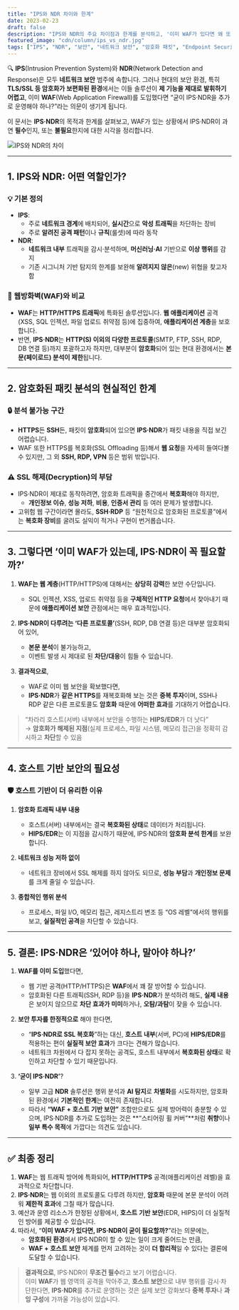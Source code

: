 ```yaml
---
title: "IPS와 NDR 차이와 한계"
date: 2023-02-23
draft: false
description: "IPS와 NDR의 주요 차이점과 한계를 분석하고, '이미 WAF가 있다면 왜 또 필요한지'라는 관점에서 호스트 기반 보안 시스템의 대안적 필요성을 논의합니다."
featured_image: "cdn/column/ips_vs_ndr.jpg"
tags: ["IPS", "NDR", "보안", "네트워크 보안", "암호화 패킷", "Endpoint Security"]
---
```


🔍 **IPS**(Intrusion Prevention System)와 **NDR**(Network Detection and Response)은 모두 **네트워크 보안** 범주에 속합니다. 그러나 현대의 보안 환경, 특히 **TLS/SSL 등 암호화가 보편화된 환경**에서는 이들 솔루션이 **제 기능을 제대로 발휘하기 어렵고**, 이미 **WAF**(Web Application Firewall)를 도입했다면 “굳이 IPS·NDR을 추가로 운영해야 하나?”라는 의문이 생기게 됩니다.

이 문서는 **IPS·NDR**의 목적과 한계를 살펴보고, WAF가 있는 상황에서 IPS·NDR이 과연 **필수**인지, 또는 **불필요**한지에 대한 시각을 정리합니다.

![IPS와 NDR의 차이](https://blog.plura.io/cdn/column/ips_vs_ndr.jpg)

<!--more-->

---

## 1. **IPS와 NDR: 어떤 역할인가?**

### 💡 기본 정의
- **IPS**:  
  - 주로 **네트워크 경계**에 배치되어, **실시간**으로 **악성 트래픽**을 차단하는 장비  
  - 주로 **알려진 공격 패턴**이나 **규칙**(룰셋)에 따라 동작  
- **NDR**:  
  - **네트워크 내부** 트래픽을 감시·분석하며, **머신러닝·AI** 기반으로 **이상 행위**를 감지  
  - 기존 시그니처 기반 탐지의 한계를 보완해 **알려지지 않은**(new) 위협을 찾고자 함

### 🔑 웹방화벽(WAF)와 비교
- **WAF**는 **HTTP/HTTPS 트래픽**에 특화된 솔루션입니다. **웹 애플리케이션** 공격(XSS, SQL 인젝션, 파일 업로드 취약점 등)에 집중하여, **애플리케이션 계층**을 보호합니다.  
- 반면, **IPS·NDR**는 **HTTP(S) 이외의 다양한 프로토콜**(SMTP, FTP, SSH, RDP, DB 연결 등)까지 포괄하고자 하지만, 대부분이 **암호화**되어 있는 현대 환경에서는 **본문(페이로드) 분석이 제한**됩니다.

---

## 2. **암호화된 패킷 분석의 현실적인 한계**

### 🔒 분석 불가능 구간
- **HTTPS**든 **SSH**든, 패킷이 **암호화**되어 있으면 **IPS·NDR**가 패킷 내용을 직접 보긴 어렵습니다.
- WAF 또한 HTTPS를 복호화(SSL Offloading 등)해서 **웹 요청**을 자세히 들여다볼 수 있지만, 그 외 **SSH, RDP, VPN** 등은 범위 밖입니다.

### ⚠️ SSL 해제(Decryption)의 부담
- IPS·NDR이 제대로 동작하려면, 암호화 트래픽을 중간에서 **복호화**해야 하지만,
  - **개인정보 이슈**, **성능 저하**, **비용**, **인증서 관리** 등 여러 문제가 발생합니다.
- 고위험 웹 구간이라면 몰라도, **SSH·RDP** 등 “원천적으로 암호화된 프로토콜”에서는 **복호화 장비**를 굴려도 실익이 적거나 구현이 번거롭습니다.

---

## 3. **그렇다면 ‘이미 WAF가 있는데, IPS·NDR이 꼭 필요할까?’**

1. **WAF는 웹 계층**(HTTP/HTTPS)에 대해서는 **상당히 강력**한 보안 수단입니다.  
   - SQL 인젝션, XSS, 업로드 취약점 등을 **구체적인 HTTP 요청**에서 찾아내기 때문에 **애플리케이션 보안** 관점에서는 매우 효과적입니다.

2. **IPS·NDR이 다루려는 ‘다른 프로토콜’**(SSH, RDP, DB 연결 등)은 대부분 암호화되어 있어,  
   - **본문 분석**이 불가능하고,  
   - 이벤트 발생 시 제대로 된 **차단/대응**이 힘들 수 있습니다.

3. **결과적으로**,  
   - WAF로 이미 웹 보안을 확보했다면,  
   - **IPS·NDR**가 **같은 HTTPS**를 재복호화해 보는 것은 **중복 투자**이며, SSH나 RDP 같은 다른 프로토콜도 **암호화** 때문에 **어떠한 효과**를 기대하기 어렵습니다.

> “차라리 호스트(서버) 내부에서 보안을 수행하는 **HIPS/EDR**가 더 낫다”  
> → **암호화가 해제된 지점**(실제 프로세스, 파일 시스템, 메모리 접근)을 정확히 감시하고 **차단**할 수 있음

---

## 4. **호스트 기반 보안의 필요성**

### 🛡️ 호스트 기반이 더 유리한 이유
1. **암호화 트래픽 내부 내용**  
   - 호스트(서버) 내부에서는 결국 **복호화된 상태**로 데이터가 처리됩니다.  
   - **HIPS/EDR**는 이 지점을 감시하기 때문에, IPS·NDR의 **암호화 분석 한계**를 보완합니다.

2. **네트워크 성능 저하 없이**  
   - 네트워크 장비에서 SSL 해제를 하지 않아도 되므로, **성능 부담**과 **개인정보 문제**를 크게 줄일 수 있습니다.

3. **종합적인 행위 분석**  
   - 프로세스, 파일 I/O, 메모리 접근, 레지스트리 변조 등 “OS 레벨”에서의 행위를 보고, **실질적인 공격**을 차단할 수 있습니다.

---

## 5. **결론: IPS·NDR은 ‘있어야 하나, 말아야 하나?’**

1. **WAF를 이미 도입**했다면,  
   - 웹 기반 공격(HTTP/HTTPS)은 **WAF**에서 꽤 잘 방어할 수 있습니다.  
   - 암호화된 다른 트래픽(SSH, RDP 등)을 **IPS·NDR**가 분석하려 해도, **실제 내용**은 보이지 않으므로 **차단 효과가 미미**하거나, **오탐/과탐**이 잦을 수 있습니다.

2. **보안 투자를 한정적으로** 해야 한다면,  
   - “**IPS·NDR로 SSL 복호화**”하는 대신, **호스트 내부**(서버, PC)에 **HIPS/EDR**를 적용하는 편이 **실질적 보안 효과**가 크다는 견해가 많습니다.  
   - 네트워크 차원에서 다 잡지 못하는 공격도, 호스트 내부에서 **복호화된 상태**로 확인하고 차단할 수 있기 때문입니다.

3. **‘굳이 IPS·NDR’**?  
   - 일부 고급 **NDR** 솔루션은 행위 분석과 **AI 탐지**로 **차별화**를 시도하지만, 암호화된 환경에서 **기본적인 한계**는 여전히 존재합니다.  
   - 따라서 **“WAF + 호스트 기반 보안”** 조합만으로도 실제 방어력이 충분할 수 있으며, IPS·NDR를 추가로 도입하는 것은 **“스티어링 휠 커버”**처럼 **취향**이나 **일부 특수 목적**에 가깝다는 의견도 있습니다.

---

## ✅ 최종 정리
1. **WAF**는 웹 트래픽 방어에 특화되어, **HTTP/HTTPS** 공격(애플리케이션 레벨)을 효과적으로 차단합니다.  
2. **IPS·NDR**는 웹 이외의 프로토콜도 다루려 하지만, **암호화** 때문에 본문 분석이 어려워 **제한적 효과**에 그칠 때가 많습니다.  
3. 예산과 운영 리소스가 한정된 상황에서, **호스트 기반 보안**(EDR, HIPS)이 더 실질적인 방어를 제공할 수 있습니다.  
4. 따라서, “**이미 WAF가 있다면, IPS·NDR이 굳이 필요할까?**”라는 의문에는,  
   - **암호화된 환경**에서 IPS·NDR이 할 수 있는 일이 크게 줄어드는 만큼,  
   - **WAF + 호스트 보안** 체계를 먼저 고려하는 것이 **더 합리적**일 수 있다는 결론에 도달할 수 있습니다.

> **결과적으로**, IPS·NDR이 **무조건 필수**라고 보기 어렵습니다.  
> 이미 **WAF**가 웹 영역의 공격을 막아주고, **호스트 보안**으로 내부 행위를 감시·차단한다면, **IPS·NDR**를 추가로 운영하는 것은 실제 보안 강화보다 **중복 투자**나 **과잉 구성**에 가까울 가능성이 있습니다.
